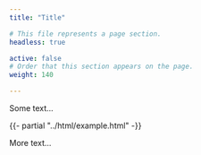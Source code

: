 ```yaml
---
title: "Title"

# This file represents a page section.
headless: true

active: false
# Order that this section appears on the page.
weight: 140

---
```


Some text...

{{- partial "../html/example.html" -}}

More text...

